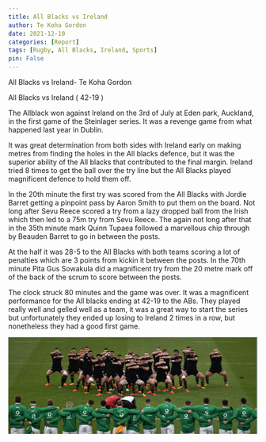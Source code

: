 ```yaml
---
title: All Blacks vs Ireland
author: Te Koha Gordon
date: 2021-12-10
categories: [Report]
tags: [Rugby, All Blacks, Ireland, Sports]
pin: False
---
```


All Blacks vs Ireland- Te Koha Gordon

<!-- more -->
All Blacks vs Ireland ( 42-19 ) 	

The Allblack won against Ireland on the 3rd of July at Eden park, Auckland, in the first game of the Steinlager series. It was a revenge game from what happened last year in Dublin. 

It was great determination from both sides with Ireland early on making metres from finding the holes in the All blacks defence, but it was the superior ability of the All blacks that contributed to the final margin. Ireland tried 8 times to get the ball over the try line but the All Blacks played magnificent defence to hold them off.

In the 20th minute the first try was scored from the All Blacks with Jordie Barret getting a pinpoint pass by Aaron Smith to put them on the board. Not long after Sevu Reece scored a try from a lazy dropped ball from the Irish which then led to a 75m try from Sevu Reece. The again not long after that in the 35th minute mark Quinn Tupaea followed a marvellous chip through by Beauden Barret to go in between the posts.

At the half it was 28-5 to the All Blacks with both teams scoring a lot of penalties which are 3 points from kickin it between the posts. In the 70th minute Pita Gus Sowakula did a magnificent try from the 20 metre mark off of the back of the scrum to score between the posts.

The clock struck 80 minutes and the game was over. It was a magnificent performance for the All blacks ending at 42-19 to the ABs. They played really well and gelled well as a team, it was a great way to start the series but unfortunately they ended up losing to Ireland 2 times in a row, but nonetheless they had a good first game.

![image info](/Allblacks.png)
